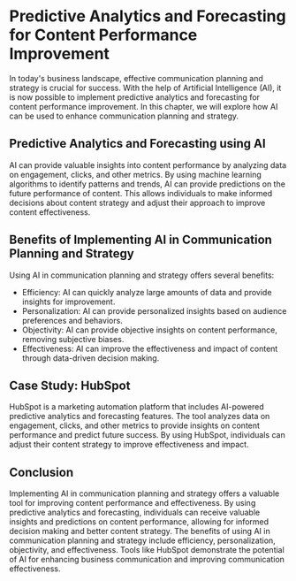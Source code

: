 Predictive Analytics and Forecasting for Content Performance Improvement
===========================================================================================================================================

In today's business landscape, effective communication planning and strategy is crucial for success. With the help of Artificial Intelligence (AI), it is now possible to implement predictive analytics and forecasting for content performance improvement. In this chapter, we will explore how AI can be used to enhance communication planning and strategy.

Predictive Analytics and Forecasting using AI
---------------------------------------------

AI can provide valuable insights into content performance by analyzing data on engagement, clicks, and other metrics. By using machine learning algorithms to identify patterns and trends, AI can provide predictions on the future performance of content. This allows individuals to make informed decisions about content strategy and adjust their approach to improve content effectiveness.

Benefits of Implementing AI in Communication Planning and Strategy
------------------------------------------------------------------

Using AI in communication planning and strategy offers several benefits:

* Efficiency: AI can quickly analyze large amounts of data and provide insights for improvement.
* Personalization: AI can provide personalized insights based on audience preferences and behaviors.
* Objectivity: AI can provide objective insights on content performance, removing subjective biases.
* Effectiveness: AI can improve the effectiveness and impact of content through data-driven decision making.

Case Study: HubSpot
-------------------

HubSpot is a marketing automation platform that includes AI-powered predictive analytics and forecasting features. The tool analyzes data on engagement, clicks, and other metrics to provide insights on content performance and predict future success. By using HubSpot, individuals can adjust their content strategy to improve effectiveness and impact.

Conclusion
----------

Implementing AI in communication planning and strategy offers a valuable tool for improving content performance and effectiveness. By using predictive analytics and forecasting, individuals can receive valuable insights and predictions on content performance, allowing for informed decision making and better content strategy. The benefits of using AI in communication planning and strategy include efficiency, personalization, objectivity, and effectiveness. Tools like HubSpot demonstrate the potential of AI for enhancing business communication and improving communication effectiveness.
